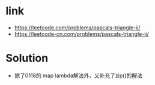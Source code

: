 # link
- https://leetcode.com/problems/pascals-triangle-ii/
- https://leetcode-cn.com/problems/pascals-triangle-ii/

# Solution
- 除了0118的 map lambda解法外，又补充了zip()的解法